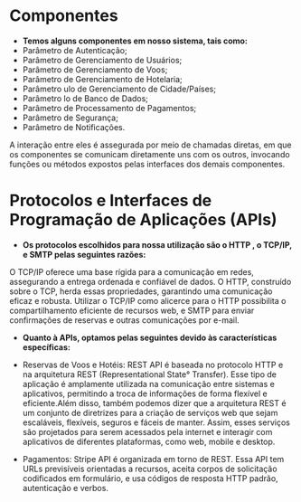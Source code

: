 # Componentes
- **Temos alguns componentes em nosso sistema, tais como:**
- Parâmetro de Autenticação;
- Parâmetro de Gerenciamento de Usuários;
- Parâmetro de Gerenciamento de Voos;
- Parâmetro de Gerenciamento de Hotelaria;
- Parâmetro ulo de Gerenciamento de Cidade/Países;
- Parâmetro lo de Banco de Dados;
- Parâmetro de Processamento de Pagamentos;
- Parâmetro de Segurança;
- Parâmetro de Notificações.

A interação entre eles é assegurada por meio de chamadas diretas, em que os componentes se comunicam diretamente uns com os outros, invocando funções ou métodos expostos pelas interfaces dos demais componentes. 

# Protocolos e Interfaces de Programação de Aplicações (APIs)

- **Os protocolos escolhidos para nossa utilização são o HTTP , o TCP/IP, e SMTP pelas seguintes razões:**

O TCP/IP oferece uma base rígida para a comunicação em redes, assegurando a entrega ordenada e confiável de dados. O HTTP, construído sobre o TCP, herda essas propriedades, garantindo uma comunicação eficaz e robusta. Utilizar o TCP/IP como alicerce para o HTTP possibilita o compartilhamento eficiente de recursos web, e  SMTP para enviar confirmações de reservas e outras comunicações por e-mail.

- **Quanto à APIs,  optamos pelas seguintes devido às características específicas:**

- Reservas de Voos e Hotéis:  REST API é  baseada no protocolo HTTP e na arquitetura REST (Representational State° Transfer). Esse tipo de aplicação é amplamente utilizada na comunicação entre sistemas e aplicativos, permitindo a troca de informações de forma flexível e eficiente.Além disso, também podemos dizer que a arquitetura REST é um conjunto de diretrizes para a criação de serviços web que sejam escaláveis, flexíveis, seguros e fáceis de manter. Assim, esses serviços são projetados para serem acessados pela internet e interagir com aplicativos de diferentes plataformas, como web, mobile e desktop.
- Pagamentos: Stripe API é organizada em torno de REST. Essa API tem URLs previsíveis orientadas a recursos, aceita corpos de solicitação codificados em formulário, e usa códigos de resposta HTTP padrão, autenticação e verbos.
